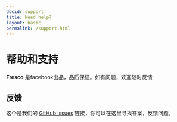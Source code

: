 ```yaml
---
docid: support
title: Need help?
layout: basic
permalink: /support.html
---
```


# 帮助和支持

**Fresco** 是facebook出品，品质保证。如有问题，欢迎随时反馈

## 反馈

这个是我们的 [GitHub issues](https://github.com/facebook/fresco/issues) 链接，你可以在这里寻找答案，反馈问题。
